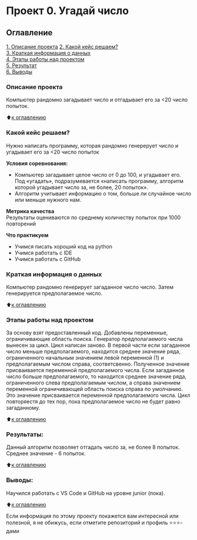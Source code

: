 # Проект 0. Угадай число

## Оглавление  
[1. Описание проекта](.README.md#Описание-проекта)
[2. Какой кейс решаем?](.README.md#Какой-кейс-решаем)  
[3. Краткая информация о данных](.README.md#Краткая-информация-о-данных)  
[4. Этапы работы над проектом](.README.md#Этапы-работы-над-проектом)  
[5. Результат](.README.md#Результат)    
[6. Выводы](.README.md#Выводы) 

### Описание проекта    
Компьютер рандомно загадывает число и отгадывает его за <20 число попыток.

:arrow_up:[к оглавлению](_)


### Какой кейс решаем?    
Нужно написать программу, которая рандомно генерерует число и угадывает его за <20 число попыток

**Условия соревнования:**  
- Компьютер загадывает целое число от 0 до 100, и угадывает его. Под «угадать», подразумевается «написать программу, алгоритм которой угадывает число за, не более, 20 попыток».
- Алгоритм учитывает информацию о том, больше ли случайное число или меньше нужного нам.

**Метрика качества**     
Результаты оцениваются по среднему количеству попыток при 1000 повторений

**Что практикуем**     
* Учимся писать хороший код на python
* Учимся работать с IDE
* Учимся работать с GitHub


### Краткая информация о данных
Компьютер рандомно генерирует загаданное число число. Затем генерируется предполагаемое число.
  
:arrow_up:[к оглавлению](.README.md#Оглавление)


### Этапы работы над проектом  
За основу взят предоставленный код. 
Добавлены переменные, ограничивающие область поиска.
Генератор предполагаемого числа вынесен за цикл.
Цикл написан заново. В первой части если загаданное число меньше предполагаемого, находится среднее значение ряда, ограниченного начальным значением левой переменной (1) и предполагаемым числом справа, соответсвенно. Полученное значение присваивается переменной предполагаемого числа.
Если загаданное число больше предполагаемого, то находится среднее значение ряда, ограниченного слева предполагаемым числом, а справа значением переменной ограничивающей область поиска справа по умолчанию. Это значение присваивается переменной предполагаемого числа.
Цикл повторяестя до тех пор, пока предполагаемое число не будет равно загаданному.


:arrow_up:[к оглавлению](.README.md#Оглавление)


### Результаты:  
Данный алгоритм позволяет отгадать число за, не более 8 попыток. Среднее значение - 6 попыток.

:arrow_up:[к оглавлению](.README.md#Оглавление)


### Выводы:  
Научился работать с VS Code и GitHub на уровне junior (пока).

:arrow_up:[к оглавлению](.README.md#Оглавление)


Если информация по этому проекту покажется вам интересной или полезной, я не обижусь, если отметите репозиторий и профиль ⭐️⭐️⭐️-дами
